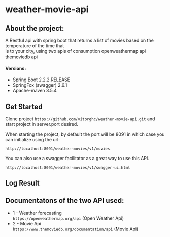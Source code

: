# weather-movie-api


## About the project:
 A Restful api with spring boot that returns a list of movies based on the temperature of the time that<br/> is to your city, using two apis of consumption openweathermap api themoviedb api


#### Versions:

* Spring Boot 2.2.2.RELEASE
* SpringFox (swagger) 2.6.1
* Apache-maven 3.5.4 

## Get Started
Clone project `https://github.com/vitorghc/weather-movie-api.git` and start project in server.port desired.

When starting the project, by default the port will be 8091 in which case you can initialize using the url:
```
http://localhost:8091/weather-movies/v1/movies
```

You can also use a swagger facilitator as a great way to use this API.
```
http://localhost:8091/weather-movies/v1/swagger-ui.html
```

## Log Result




## Documentatons of the two API used:

* 1 - Weather forecasting<br/>
`https://openweathermap.org/api` (Open Weather Api) </br>
* 2 - Movie Api<br/>
`https://www.themoviedb.org/documentation/api` (Movie Api)



